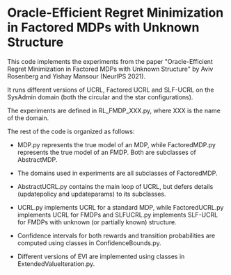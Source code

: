 # Oracle-Efficient Regret Minimization in Factored MDPs with Unknown Structure

This code implements the experiments from the paper "Oracle-Efficient Regret Minimization in Factored MDPs with Unknown Structure" by Aviv Rosenberg and Yishay Mansour (NeurIPS 2021).

It runs different versions of UCRL, Factored UCRL and SLF-UCRL on the SysAdmin domain (both the circular and the star configurations).

The experiments are defined in RL_FMDP_XXX.py, where XXX is the name of the domain.

The rest of the code is organized as follows:

- MDP.py represents the true model of an MDP, while FactoredMDP.py represents the true model of an FMDP. Both are subclasses of AbstractMDP.

- The domains used in experiments are all subclasses of FactoredMDP.

- AbstractUCRL.py contains the main loop of UCRL, but defers details (updatepolicy and updateparams) to its subclasses.

- UCRL.py implements UCRL for a standard MDP, while FactoredUCRL.py implements UCRL for FMDPs and SLFUCRL.py implements SLF-UCRL for FMDPs with unknown (or partially known) structure.

- Confidence intervals for both rewards and transition probabilities are computed using classes in ConfidenceBounds.py.

- Different versions of EVI are implemented using classes in ExtendedValueIteration.py.
